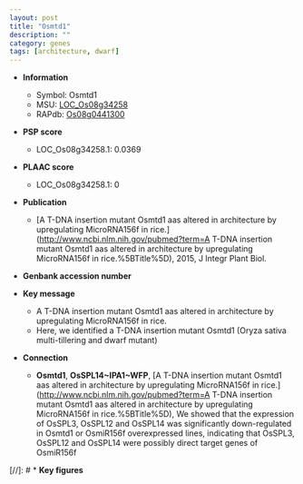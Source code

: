 ```yaml
---
layout: post
title: "Osmtd1"
description: ""
category: genes
tags: [architecture, dwarf]
---
```


* **Information**  
    + Symbol: Osmtd1  
    + MSU: [LOC_Os08g34258](http://rice.plantbiology.msu.edu/cgi-bin/ORF_infopage.cgi?orf=LOC_Os08g34258)  
    + RAPdb: [Os08g0441300](http://rapdb.dna.affrc.go.jp/viewer/gbrowse_details/irgsp1?name=Os08g0441300)  

* **PSP score**  
    + LOC_Os08g34258.1: 0.0369 

* **PLAAC score**  
    + LOC_Os08g34258.1: 0 

* **Publication**  
    + [A T-DNA insertion mutant Osmtd1 aas altered in architecture by upregulating MicroRNA156f in rice.](http://www.ncbi.nlm.nih.gov/pubmed?term=A T-DNA insertion mutant Osmtd1 aas altered in architecture by upregulating MicroRNA156f in rice.%5BTitle%5D), 2015, J Integr Plant Biol.

* **Genbank accession number**  

* **Key message**  
    + A T-DNA insertion mutant Osmtd1 aas altered in architecture by upregulating MicroRNA156f in rice.
    + Here, we identified a T-DNA insertion mutant Osmtd1 (Oryza sativa multi-tillering and dwarf mutant)

* **Connection**  
    + __Osmtd1__, __OsSPL14~IPA1~WFP__, [A T-DNA insertion mutant Osmtd1 aas altered in architecture by upregulating MicroRNA156f in rice.](http://www.ncbi.nlm.nih.gov/pubmed?term=A T-DNA insertion mutant Osmtd1 aas altered in architecture by upregulating MicroRNA156f in rice.%5BTitle%5D), We showed that the expression of OsSPL3, OsSPL12 and OsSPL14 was significantly down-regulated in Osmtd1 or OsmiR156f overexpressed lines, indicating that OsSPL3, OsSPL12 and OsSPL14 were possibly direct target genes of OsmiR156f

[//]: # * **Key figures**  


